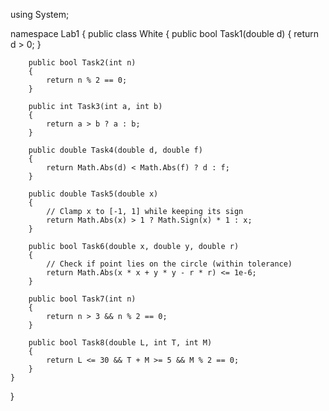 using System;

namespace Lab1
{
    public class White
    {
        public bool Task1(double d)
        {
            return d > 0;
        }
        
        public bool Task2(int n)
        {
            return n % 2 == 0;
        }
        
        public int Task3(int a, int b)
        {
            return a > b ? a : b;
        }
        
        public double Task4(double d, double f)
        {
            return Math.Abs(d) < Math.Abs(f) ? d : f;
        }
        
        public double Task5(double x)
        {
            // Clamp x to [-1, 1] while keeping its sign
            return Math.Abs(x) > 1 ? Math.Sign(x) * 1 : x;
        }
        
        public bool Task6(double x, double y, double r)
        {
            // Check if point lies on the circle (within tolerance)
            return Math.Abs(x * x + y * y - r * r) <= 1e-6;
        }
        
        public bool Task7(int n)
        {
            return n > 3 && n % 2 == 0;
        }
        
        public bool Task8(double L, int T, int M)
        {
            return L <= 30 && T + M >= 5 && M % 2 == 0;
        }
    }
}